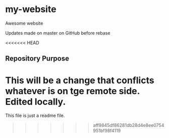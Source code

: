 # my-website

Awesome website

Updates made on master on GitHub before rebase

<<<<<<< HEAD
## Repository Purpose

This will be a change that conflicts whatever is on tge remote side. Edited locally.
=======
This file is just a readme file.
>>>>>>> aff9845df86281db28d4e8ee0754951bf98f4119
